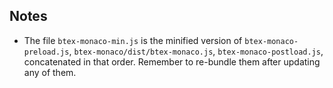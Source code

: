 ## Notes

* The file `btex-monaco-min.js` is the minified version of `btex-monaco-preload.js`, `btex-monaco/dist/btex-monaco.js`, `btex-monaco-postload.js`, concatenated in that order. Remember to re-bundle them after updating any of them.
